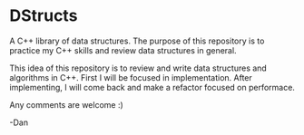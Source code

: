 # DStructs
A C++ library of data structures. The purpose of this repository is to practice my C++ skills and review data structures in general.

This idea of this repository is to review and write data structures and algorithms in C++. First I will be focused in implementation.
After implementing, I will come back and make a refactor focused on performace.

Any comments are welcome :) 

-Dan
